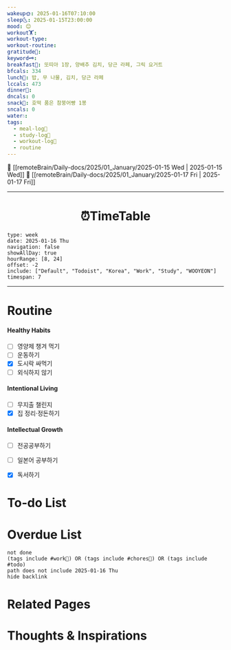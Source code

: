 ```yaml
---
wakeup🌞: 2025-01-16T07:10:00
sleep🌜: 2025-01-15T23:00:00
mood: 😊
workout🏋️: 
workout-type: 
workout-routine: 
gratitude🙏: 
keyword🗝️: 
breakfast🍳: 또띠아 1장, 양배추 김치, 당근 라페, 그릭 요거트
bfcals: 334
lunch🍚: 밥, 무 나물, 김치, 당근 라페
lccals: 473
dinner🥗: 
dncals: 0
snack🍬: 호떡 품은 참붕어빵 1봉
sncals: 0
water💧: 
tags:
  - meal-log📝
  - study-log📓
  - workout-log💪
  - routine
---
```


🔺 [[remoteBrain/Daily-docs/2025/01_January/2025-01-15 Wed | 2025-01-15 Wed]]
🔻 [[remoteBrain/Daily-docs/2025/01_January/2025-01-17 Fri | 2025-01-17 Fri]]
___
<h1> <center>⏰TimeTable </center> </h1>

```gEvent
type: week
date: 2025-01-16 Thu
navigation: false
showAllDay: true
hourRange: [8, 24]
offset: -2
include: ["Default", "Todoist", "Korea", "Work", "Study", "WOOYEON"]
timespan: 7
```

--- 


# Routine 

####  Healthy Habits
- [ ] 영양제 챙겨 먹기
- [ ] 운동하기
- [x] 도시락 싸먹기
- [ ] 외식하지 않기 

####  Intentional Living 
- [ ] 무지출 챌린지 
- [x] 집 정리·정돈하기

#### Intellectual Growth
- [ ] 전공공부하기
- [ ] 일본어 공부하기
- [x] 독서하기



# To-do List


# Overdue List
```tasks
not done
(tags include #work💼) OR (tags include #chores🧺) OR (tags include #todo)
path does not include 2025-01-16 Thu
hide backlink
```

# Related Pages



# Thoughts & Inspirations

